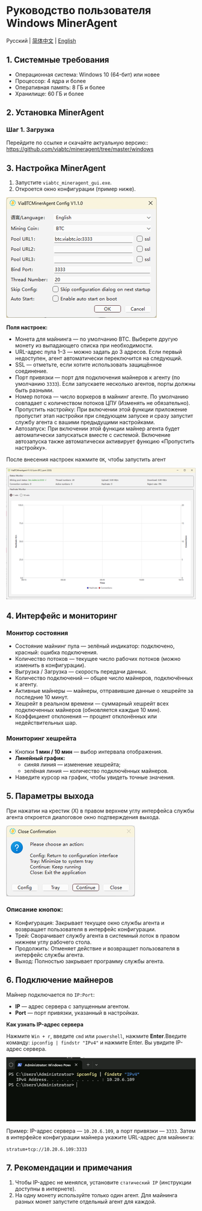 # Руководство пользователя Windows MinerAgent

Русский | [简体中文](./README.md) | [English](./README.en.md)

## 1. Системные требования
- Операционная система: Windows 10 (64-бит) или новее
- Процессор: 4 ядра и более
- Оперативная память: 8 ГБ и более
- Хранилище: 60 ГБ и более
  
## 2. Установка MinerAgent
### Шаг 1. Загрузка
Перейдите по ссылке и скачайте актуальную версию:: https://github.com/viabtc/mineragent/tree/master/windows

## 3. Настройка MinerAgent
1. Запустите `viabtc_mineragent_gui.exe`.
2. Откроется окно конфигурации (пример ниже).

![config](./res/config_en.png)

**Поля настроек:**
- Монета для майнинга — по умолчанию BTC. Выберите другую монету из выпадающего списка при необходимости.
- URL-адрес пула 1–3 — можно задать до 3 адресов. Если первый недоступен, агент автоматически переключится на следующий.
- SSL — отметьте, если хотите использовать защищённое соединение.
- Порт привязки — порт для подключения майнеров к агенту (по умолчанию `3333`). Если запускаете несколько агентов, порты должны быть разными.
- Номер потока — число воркеров в майнинг агенте. По умолчанию совпадает с количеством потоков ЦПУ (Изменять не обязательно).
- Пропустить настройку: При включении этой функции приложение пропустит этап настройки при следующем запуске и сразу запустит службу агента с вашими предыдущими настройками.
- Автозапуск: При включении этой функции майнер агента будет автоматически запускаться вместе с системой. Включение автозапуска также автоматически активирует функцию «Пропустить настройку».

После внесения настроек нажмите `OK`, чтобы запустить агент

![mineragent](./res/mineragent_en.png)

## 4. Интерфейс и мониторинг
### Монитор состояния
- Состояние майнинг пула — зелёный индикатор: подключено, красный: ошибка подключения.
- Количество потоков — текущее число рабочих потоков (можно изменить в конфигурации).
- Выгрузка / Загрузка — скорость передачи данных.
- Количество подключений — общее число майнеров, подключённых к агенту.
- Активные майнеры — майнеры, отправившие данные о хешрейте за последние 10 минут.
- Хешрейт в реальном времени — суммарный хешрейт всех подключенных майнеров (обновляется каждые 10 мин).
- Коэффициент отклонения — процент отклонённых или недействительных шар.

### Мониторинг хешрейта
- Кнопки **1 мин / 10 мин** — выбор интервала отображения.
- **Линейный график:**
    - синяя линия — изменение хешрейта;
    -  зелёная линия — количество подключённых майнеров.
- Наведите курсор на график, чтобы увидеть точные значения.

## 5. Параметры выхода
При нажатии на крестик (X) в правом верхнем углу интерфейса службы агента откроется диалоговое окно подтверждения выхода.

![quit](./res/quit_en.png)

### Описание кнопок:
- Конфигурация: Закрывает текущее окно службы агента и возвращает пользователя в интерфейс конфигурации.
- Трей: Сворачивает службу агента в системный лоток в правом нижнем углу рабочего стола.
- Продолжить: Отменяет действие и возвращает пользователя в интерфейс службы агента.
- Выход: Полностью закрывает программу службы агента.

## 6. Подключение майнеров
Майнер подключается по `IP:Port`:  
- **IP** — адрес сервера с запущенным агентом.
- **Port** — порт привязки, указанный в настройках.

**Как узнать IP-адрес сервера**

Нажмите `Win + r`, введите `cmd` или `powershell`, нажмите **Enter**.Введите команду: `ipconfig | findstr "IPv4"` и нажмите Enter. Вы увидите IP-адрес сервера.

![ip](./res/ip.png)

Пример: IP-адрес сервера — `10.20.6.109`, а порт привязки — `3333`. Затем в интерфейсе конфигурации майнера укажите URL-адрес для майнинга:

`stratum+tcp://10.20.6.109:3333`

## 7. Рекомендации и примечания
1. Чтобы IP-адрес не менялся, установите `статический IP` (инструкции доступны в интернете).
2. На одну монету используйте только один агент. Для майнинга разных монет запустите отдельный агент для каждой.